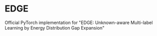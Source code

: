 # EDGE
Official PyTorch implementation for "EDGE: Unknown-aware Multi-label Learning by Energy Distribution Gap Expansion"
